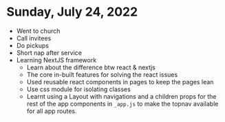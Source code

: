 # Sunday, July 24, 2022

- Went to church
- Call invitees
- Do pickups
- Short nap after service
- Learning NextJS framework
	- Learn about the difference btw react & nextjs
	- The core in-built features for solving the react issues
	- Used reusable react components in pages to keep the pages lean
	- Use css module for isolating classes
	- Learnt using a Layout with navigations and a children props for the rest of the app components in `_app.js` to make the topnav available for all app routes.